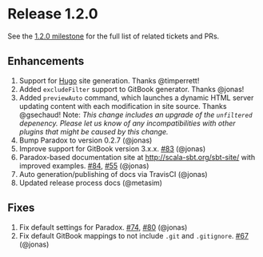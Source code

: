 # Release 1.2.0

See the [1.2.0 milestone] for the full list of related tickets and PRs.

## Enhancements

1. Support for [Hugo](https://gohugo.io) site generation. Thanks @timperrett!
2. Added `excludeFilter` support to GitBook generator. Thanks @jonas!
3. Added `previewAuto` command, which launches a dynamic HTML server updating content with each modification in site
 source. Thanks @gsechaud! Note: _This change includes an upgrade of the `unfiltered` depenency. Please let us know of
 any incompatibilities with other plugins that might be caused by this change._
4. Bump Paradox to version 0.2.7 (@jonas)
5. Improve support for GitBook version 3.x.x. [#83] (@jonas)
6. Paradox-based documentation site at http://scala-sbt.org/sbt-site/ with improved examples. [#84], [#55] (@jonas)
7. Auto generation/publishing of docs via TravisCI (@jonas)
8. Updated release process docs (@metasim) 

## Fixes

1. Fix default settings for Paradox. [#74], [#80] (@jonas)
2. Fix default GitBook mappings to not include `.git` and `.gitignore`. [#67] (@jonas)

[1.2.0 milestone]: https://github.com/sbt/sbt-site/milestone/2
[#55]: https://github.com/sbt/sbt-site/issues/55
[#67]: https://github.com/sbt/sbt-site/issues/67
[#74]: https://github.com/sbt/sbt-site/issues/74
[#80]: https://github.com/sbt/sbt-site/issues/80
[#83]: https://github.com/sbt/sbt-site/issues/83
[#84]: https://github.com/sbt/sbt-site/issues/84
